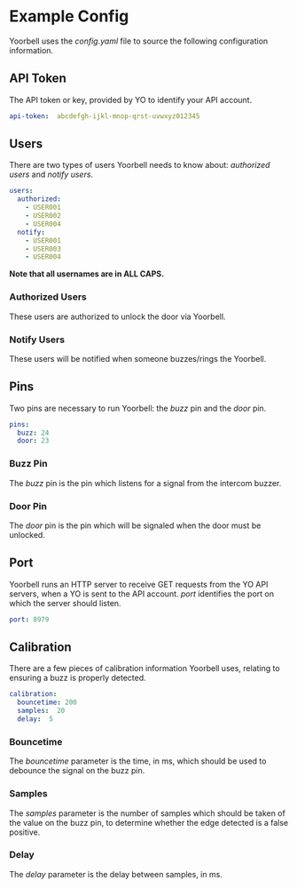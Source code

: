 # Example Config

Yoorbell uses the *config.yaml* file to source the following configuration information.

## API Token

The API token or key, provided by YO to identify your API account.

```yaml
api-token:  abcdefgh-ijkl-mnop-qrst-uvwxyz012345
```

## Users

There are two types of users Yoorbell needs to know about: *authorized users* and *notify users*.

```yaml
users:
  authorized:
    - USER001
    - USER002
    - USER004
  notify:
    - USER001
    - USER003
    - USER004
```

**Note that all usernames are in ALL CAPS.**

### Authorized Users

These users are authorized to unlock the door via Yoorbell.

### Notify Users

 These users will be notified when someone buzzes/rings the Yoorbell.

## Pins

Two pins are necessary to run Yoorbell: the *buzz* pin and the *door* pin.

```yaml
pins:
  buzz: 24
  door: 23
```

### Buzz Pin

The *buzz* pin is the pin which listens for a signal from the intercom buzzer.

### Door Pin

The *door* pin is the pin which will be signaled when the door must be unlocked.

## Port

Yoorbell runs an HTTP server to receive GET requests from the YO API servers, when a YO is sent to the API account.  *port* identifies the port on which the server should listen.

```yaml
port: 8979
```

## Calibration

There are a few pieces of calibration information Yoorbell uses, relating to ensuring a buzz is properly detected.

```yaml
calibration:
  bouncetime: 200
  samples:  20
  delay:  5
```

### Bouncetime

The *bouncetime* parameter is the time, in ms, which should be used to debounce the signal on the buzz pin.

### Samples

The *samples* parameter is the number of samples which should be taken of the value on the buzz pin, to determine whether the edge detected is a false positive.

### Delay

The *delay* parameter is the delay between samples, in ms.